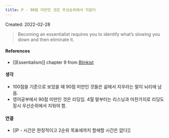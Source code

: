 ```yaml
---
title: P - 90점 미만인 것은 우선순위에서 지운다
---
```


Created: 2022-02-28

>Becoming an essentialist requires you to identify what’s slowing you down and then eliminate it.

#### References
- [[Essentialism]] chapter 9 from [Blinkist](https://www.blinkist.com/)

#### 생각
- 100점을 기준으로 보았을 때 90점 미만인 것들은 삶에서 지우라는 말이 뇌리에 남음.
- 영어공부에서 90점 미만인 것은 리딩임. 4월 말부터는 리스닝과 마찬가지로 리딩도 잠시 우선순위에서 지워야 함.

#### 연결
- [[P - 시간은 한정적이고 2순위 목표에까지 할애할 시간은 없다]]